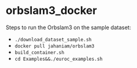 # orbslam3_docker

Steps to run the Orbslam3 on the sample dataset:

- `./download_dataset_sample.sh`
- `docker pull jahaniam/orbslam3`
- `build_container.sh`
- `cd Examples&&./euroc_examples.sh`
